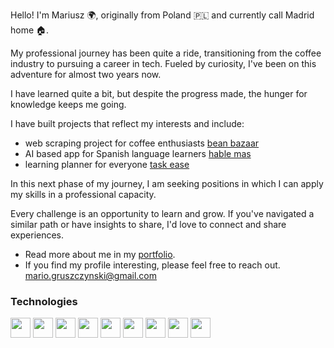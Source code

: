 Hello! I'm Mariusz 🌍, originally from Poland 🇵🇱 and currently call Madrid home 🏠.

My professional journey has been quite a ride, transitioning from the coffee industry to pursuing a career in tech. Fueled by curiosity, I've been on this adventure for almost two years now.

I have learned quite a bit, but despite the progress made, the hunger for knowledge keeps me going.

I have built projects that reflect my interests and include:

* web scraping project for coffee enthusiasts [bean bazaar](https://beanbazaar.netlify.app/)
* AI based app for Spanish language learners [hable mas](https://hable.netlify.app/)
* learning planner for everyone [task ease](https://taskease-app.netlify.app/)

In this next phase of my journey, I am seeking positions in which I can apply my skills in a professional capacity.  

Every challenge is an opportunity to learn and grow. If you've navigated a similar path or have insights to share, I'd love to connect and share experiences.

* Read more about me in my [portfolio](https://www.mariuszgruszczynski.com/).
* If you find my profile interesting, please feel free to reach out. mario.gruszczynski@gmail.com

  
### Technologies
<p>
<img width ='32px' src ='https://raw.githubusercontent.com/MarioGrusz/githubAboutMeGenerator/main/icons/html.svg'>
<img width ='32px' src ='https://raw.githubusercontent.com/MarioGrusz/githubAboutMeGenerator/main/icons/css.svg'>
<img width ='32px' src ='https://raw.githubusercontent.com/MarioGrusz/githubAboutMeGenerator/main/icons/javascript.svg'>
<img width ='32px' src ='https://raw.githubusercontent.com/MarioGrusz/githubAboutMeGenerator/main/icons/typescript.svg'>
<img width ='32px' src ='https://raw.githubusercontent.com/MarioGrusz/githubAboutMeGenerator/main/icons/reactjs.svg'>
<img width ='32px' src ='https://raw.githubusercontent.com/MarioGrusz/githubAboutMeGenerator/main/icons/nodejs.svg'>
<img width ='32px' src ='https://raw.githubusercontent.com/MarioGrusz/githubAboutMeGenerator/main/icons/express.svg'>
<img width ='32px' src ='https://raw.githubusercontent.com/MarioGrusz/githubAboutMeGenerator/main/icons/mongodb.svg'>
<img width ='32px' src ='https://raw.githubusercontent.com/MarioGrusz/githubAboutMeGenerator/main/icons/jest.svg'>
</p>







